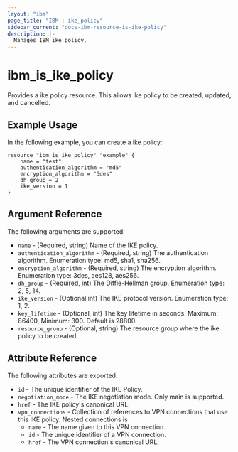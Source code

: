 ```yaml
---
layout: "ibm"
page_title: "IBM : ike_policy"
sidebar_current: "docs-ibm-resource-is-ike-policy"
description: |-
  Manages IBM ike policy.
---
```


# ibm\_is_ike_policy

Provides a ike policy resource. This allows ike policy to be created, updated, and cancelled.


## Example Usage

In the following example, you can create a ike policy:

```hcl
resource "ibm_is_ike_policy" "example" {
	name = "test"
	authentication_algorithm = "md5"
	encryption_algorithm = "3des"
	dh_group = 2
	ike_version = 1
}

```

## Argument Reference

The following arguments are supported:

* `name` - (Required, string) Name of the IKE policy.
* `authentication_algorithm` - (Required, string)  The authentication algorithm. Enumeration type: md5, sha1, sha256.
* `encryption_algorithm` - (Required, string) The encryption algorithm. Enumeration type: 3des, aes128, aes256.
* `dh_group` - (Required, int) The Diffie-Hellman group. Enumeration type: 2, 5, 14.
* `ike_version` - (Optional,int) The IKE protocol version. Enumeration type: 1, 2.
* `key_lifetime` - (Optional, int) The key lifetime in seconds. Maximum: 86400, Minimum: 300. Default is 28800.
* `resource_group` - (Optional, string) The resource group where the ike policy to be created.

## Attribute Reference

The following attributes are exported:

* `id` - The unique identifier of the IKE Policy.
* `negotiation_mode` - The IKE negotiation mode. Only main is supported.
* `href` - The IKE policy's canonical URL.
* `vpn_connections` - Collection of references to VPN connections that use this IKE policy. Nested connections is
	* `name` - The name given to this VPN connection.
	* `id` -  The unique identifier of a VPN connection.
	* `href` - The VPN connection's canonical URL.